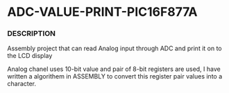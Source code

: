 # ADC-VALUE-PRINT-PIC16F877A

### DESCRIPTION
 Assembly project that can read Analog input through ADC and print it on to the LCD display 

 Analog chanel uses 10-bit value and pair of 8-bit registers are used, I have written a algorithem in ASSEMBLY to convert this register pair values into a character.
